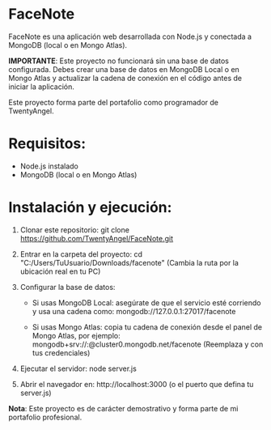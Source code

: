 # FaceNote

FaceNote es una aplicación web desarrollada con Node.js y conectada a MongoDB (local o en Mongo Atlas).

**IMPORTANTE**: Este proyecto no funcionará sin una base de datos configurada.
Debes crear una base de datos en MongoDB Local o en Mongo Atlas y actualizar la cadena de conexión en el código antes de iniciar la aplicación.

Este proyecto forma parte del portafolio como programador de TwentyAngel.

# Requisitos:
- Node.js instalado
- MongoDB (local o en Mongo Atlas)

# Instalación y ejecución:

1. Clonar este repositorio:
   git clone https://github.com/TwentyAngel/FaceNote.git

2. Entrar en la carpeta del proyecto:
   cd "C:/Users/TuUsuario/Downloads/facenote"
   (Cambia la ruta por la ubicación real en tu PC)

3. Configurar la base de datos:
   - Si usas MongoDB Local: asegúrate de que el servicio esté corriendo y usa una cadena como:
     mongodb://127.0.0.1:27017/facenote

   - Si usas Mongo Atlas: copia tu cadena de conexión desde el panel de Mongo Atlas, por ejemplo:
     mongodb+srv://<usuario>:<password>@cluster0.mongodb.net/facenote
     (Reemplaza <usuario> y <password> con tus credenciales)

4. Ejecutar el servidor:
   node server.js

5. Abrir el navegador en:
   http://localhost:3000
   (o el puerto que defina tu server.js)

**Nota**:
Este proyecto es de carácter demostrativo y forma parte de mi portafolio profesional.
